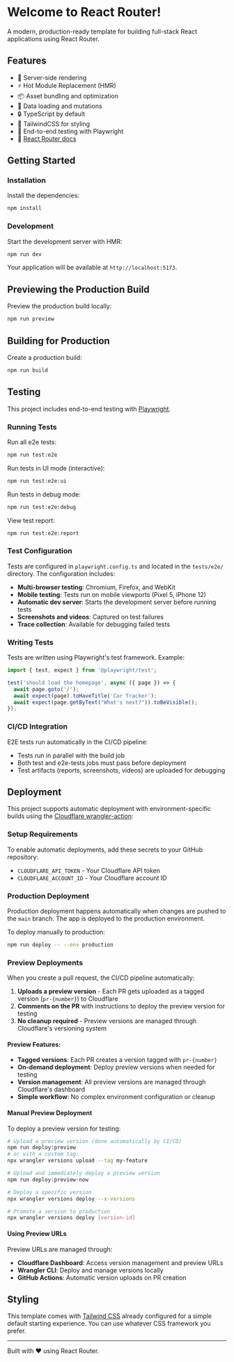 # Welcome to React Router!

A modern, production-ready template for building full-stack React applications using React Router.

## Features

- 🚀 Server-side rendering
- ⚡️ Hot Module Replacement (HMR)
- 📦 Asset bundling and optimization
- 🔄 Data loading and mutations
- 🔒 TypeScript by default
- 🎉 TailwindCSS for styling
- 🧪 End-to-end testing with Playwright
- 📖 [React Router docs](https://reactrouter.com/)

## Getting Started

### Installation

Install the dependencies:

```bash
npm install
```

### Development

Start the development server with HMR:

```bash
npm run dev
```

Your application will be available at `http://localhost:5173`.

## Previewing the Production Build

Preview the production build locally:

```bash
npm run preview
```

## Building for Production

Create a production build:

```bash
npm run build
```

## Testing

This project includes end-to-end testing with [Playwright](https://playwright.dev/).

### Running Tests

Run all e2e tests:

```bash
npm run test:e2e
```

Run tests in UI mode (interactive):

```bash
npm run test:e2e:ui
```

Run tests in debug mode:

```bash
npm run test:e2e:debug
```

View test report:

```bash
npm run test:e2e:report
```

### Test Configuration

Tests are configured in `playwright.config.ts` and located in the `tests/e2e/` directory. The configuration includes:

- **Multi-browser testing**: Chromium, Firefox, and WebKit
- **Mobile testing**: Tests run on mobile viewports (Pixel 5, iPhone 12)
- **Automatic dev server**: Starts the development server before running tests
- **Screenshots and videos**: Captured on test failures
- **Trace collection**: Available for debugging failed tests

### Writing Tests

Tests are written using Playwright's test framework. Example:

```typescript
import { test, expect } from '@playwright/test';

test('should load the homepage', async ({ page }) => {
  await page.goto('/');
  await expect(page).toHaveTitle('Car Tracker');
  await expect(page.getByText("What's next?")).toBeVisible();
});
```

### CI/CD Integration

E2E tests run automatically in the CI/CD pipeline:
- Tests run in parallel with the build job
- Both test and e2e-tests jobs must pass before deployment
- Test artifacts (reports, screenshots, videos) are uploaded for debugging

## Deployment

This project supports automatic deployment with environment-specific builds using the [Cloudflare wrangler-action](https://github.com/cloudflare/wrangler-action):

### Setup Requirements

To enable automatic deployments, add these secrets to your GitHub repository:
- `CLOUDFLARE_API_TOKEN` - Your Cloudflare API token
- `CLOUDFLARE_ACCOUNT_ID` - Your Cloudflare account ID

### Production Deployment

Production deployment happens automatically when changes are pushed to the `main` branch. The app is deployed to the production environment.

To deploy manually to production:

```sh
npm run deploy -- --env production
```

### Preview Deployments

When you create a pull request, the CI/CD pipeline automatically:

1. **Uploads a preview version** - Each PR gets uploaded as a tagged version (`pr-{number}`) to Cloudflare
2. **Comments on the PR** with instructions to deploy the preview version for testing
3. **No cleanup required** - Preview versions are managed through Cloudflare's versioning system

#### Preview Features:
- **Tagged versions**: Each PR creates a version tagged with `pr-{number}`
- **On-demand deployment**: Deploy preview versions when needed for testing
- **Version management**: All preview versions are managed through Cloudflare's dashboard
- **Simple workflow**: No complex environment configuration or cleanup

#### Manual Preview Deployment

To deploy a preview version for testing:

```sh
# Upload a preview version (done automatically by CI/CD)
npm run deploy:preview
# or with a custom tag:
npx wrangler versions upload --tag my-feature

# Upload and immediately deploy a preview version
npm run deploy:preview-now

# Deploy a specific version
npx wrangler versions deploy --x-versions

# Promote a version to production
npx wrangler versions deploy [version-id]
```

#### Using Preview URLs

Preview URLs are managed through:
- **Cloudflare Dashboard**: Access version management and preview URLs
- **Wrangler CLI**: Deploy and manage versions locally
- **GitHub Actions**: Automatic version uploads on PR creation

## Styling

This template comes with [Tailwind CSS](https://tailwindcss.com/) already configured for a simple default starting experience. You can use whatever CSS framework you prefer.

---

Built with ❤️ using React Router.
